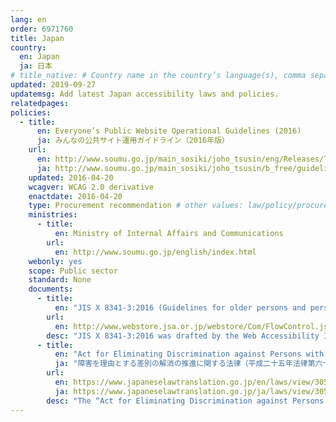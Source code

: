 ```yaml
---
lang: en
order: 6971760
title: Japan
country:
  en: Japan
  ja: 日本
# title_native: # Country name in the country’s language(s), comma separated. For Switzerland: Schweiz, Suisse, Svizzera, Svizra
updated: 2019-09-27
updatemsg: Add latest Japan accessibility laws and policies.
relatedpages:
policies:
  - title:
      en: Everyone’s Public Website Operational Guidelines (2016)
      ja: みんなの公共サイト運用ガイドライン（2016年版）
    url:
      en: http://www.soumu.go.jp/main_sosiki/joho_tsusin/eng/Releases/Telecommunications/160420_01.html
      ja: http://www.soumu.go.jp/main_sosiki/joho_tsusin/b_free/guideline.html
    updated: 2016-04-20
    wcagver: WCAG 2.0 derivative
    enactdate: 2016-04-20
    type: Procurement recommendation # other values: law/policy/procurement
    ministries:
      - title:
          en: Ministry of Internal Affairs and Communications
        url:
          en: http://www.soumu.go.jp/english/index.html
    webonly: yes
    scope: Public sector
    standard: None
    documents:
      - title:
          en: "JIS X 8341-3:2016 (Guidelines for older persons and persons with disabilities - Information and communications equipment, software and services - Part 3: Web content)"
        url:
          en: http://www.webstore.jsa.or.jp/webstore/Com/FlowControl.jsp?lang=en&bunsyoId=JIS+X+8341-3%3A2016&dantaiCd=JIS&status=1&pageNo=0
        desc: "JIS X 8341-3:2016 was drafted by the Web Accessibility Infrastructure Committee (WAIC). Compliance with the standard is voluntary. However, the Ministry of Internal Affairs and Communications recommends that the public sector comply with this standard by using “Everyone’s Public Website Operational Guidelines (2016)”."
      - title:
          en: "Act for Eliminating Discrimination against Persons with Disabilities"
          ja: "障害を理由とする差別の解消の推進に関する法律（平成二十五年法律第六十五号)"
        url:
          en: https://www.japaneselawtranslation.go.jp/en/laws/view/3052/en
          ja: https://www.japaneselawtranslation.go.jp/ja/laws/view/3052/ja
        desc: "The “Act for Eliminating Discrimination against Persons with Disabilities” enforced on April 1st 2016 also exists. However, it doesn't refer to “Everyone’s Public Website Operational Guidelines (2016)” and “JIS X 8341-3:2016” specifically."
---
```

